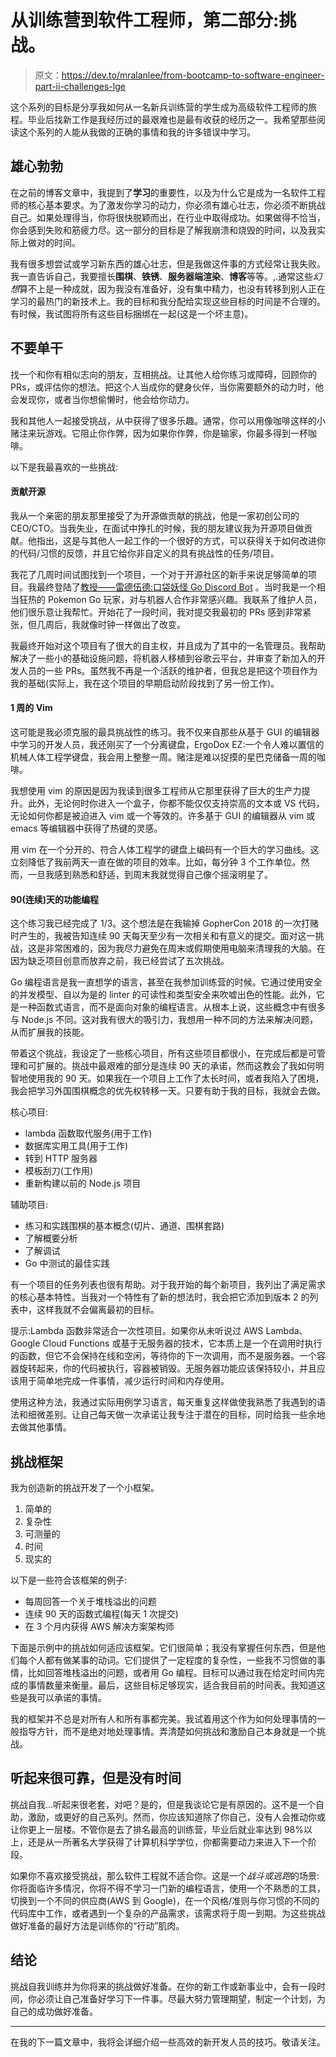 # 从训练营到软件工程师，第二部分:挑战。

> 原文：<https://dev.to/mralanlee/from-bootcamp-to-software-engineer-part-ii-challenges-lge>

这个系列的目标是分享我如何从一名新兵训练营的学生成为高级软件工程师的旅程。毕业后找新工作是我经历过的最艰难也是最有收获的经历之一。我希望那些阅读这个系列的人能从我做的正确的事情和我的许多错误中学习。

## 雄心勃勃

在之前的博客文章中，我提到了**学习**的重要性，以及为什么它是成为一名软件工程师的核心基本要求。为了激发你学习的动力，你必须有雄心壮志，你必须不断挑战自己。如果处理得当，你将很快脱颖而出，在行业中取得成功。如果做得不恰当，你会感到失败和筋疲力尽。这一部分的目标是了解我崩溃和烧毁的时间，以及我实际上做对的时间。

我有很多想尝试或学习新东西的雄心壮志，但是我做这件事的方式经常让我失败。我一直告诉自己，我要擅长**围棋**、**铁锈**、**服务器端渲染**、**博客**等等。,.通常这些*幻想*算不上是一种成就，因为我没有准备好，没有集中精力，也没有转移到别人正在学习的最热门的新技术上。我的目标和我分配给实现这些目标的时间是不合理的。有时候，我试图将所有这些目标捆绑在一起(这是一个坏主意)。

## 不要单干

找一个和你有相似志向的朋友，互相挑战。让其他人给你练习或障碍，回顾你的 PRs，或评估你的想法。把这个人当成你的健身伙伴，当你需要额外的动力时，他会发现你，或者当你想偷懒时，他会给你动力。

我和其他人一起接受挑战，从中获得了很多乐趣。通常，你可以用像咖啡这样的小赌注来玩游戏。它阻止你作弊，因为如果你作弊，你是输家，你最多得到一杯咖啡。

以下是我最喜欢的一些挑战:

#### 贡献开源

我从一个亲密的朋友那里接受了为开源做贡献的挑战，他是一家初创公司的 CEO/CTO。当我失业，在面试中挣扎的时候，我的朋友建议我为开源项目做贡献。他指出，这是与其他人一起工作的一个很好的方式，可以获得关于如何改进你的代码/习惯的反馈，并且它给你非自定义的具有挑战性的任务/项目。

我花了几周时间试图找到一个项目，一个对于开源社区的新手来说足够简单的项目。我最终登陆了[教授——雷德伍德:口袋妖怪 Go Discord Bot](https://github.com/Professor-Redwood-Team/Professor-Redwood) 。当时我是一个相当狂热的 Pokemon Go 玩家，对与机器人合作非常感兴趣。我联系了维护人员，他们很乐意让我帮忙。开始花了一段时间，我对提交我最初的 PRs 感到非常紧张，但几周后，我就像时钟一样做出了改变。

我最终开始对这个项目有了很大的自主权，并且成为了其中的一名管理员。我帮助解决了一些小的基础设施问题，将机器人移植到谷歌云平台，并审查了新加入的开发人员的一些 PRs。虽然我不再是一个活跃的维护者，但我总是把这个项目作为我的基础(实际上，我在这个项目的早期启动阶段找到了另一份工作)。

#### 1 周的 Vim

这可能是我必须克服的最具挑战性的练习。我不仅来自那些从基于 GUI 的编辑器中学习的开发人员，我还刚买了一个分离键盘，ErgoDox EZ:一个令人难以置信的机械人体工程学键盘，我会用上整整一周。赌注是难以捉摸的星巴克储备一周的咖啡。

我想使用 vim 的原因是因为我读到很多工程师从它那里获得了巨大的生产力提升。此外，无论何时你进入一个盒子，你都不能仅仅支持崇高的文本或 VS 代码，无论如何你都是被迫进入 vim 或一个等效的。许多基于 GUI 的编辑器从 vim 或 emacs 等编辑器中获得了热键的灵感。

用 vim 在一个分开的、符合人体工程学的键盘上编码有一个巨大的学习曲线。这立刻降低了我前两天一直在做的项目的效率。比如，每分钟 3 个工作单位。然而，一旦我感到熟悉和舒适，到周末我就觉得自己像个摇滚明星了。

#### 90(连续)天的功能编程

这个练习我已经完成了 1/3。这个想法是在我输掉 GopherCon 2018 的一次打赌时产生的，我被告知连续 90 天每天至少有一次相关和有意义的提交。面对这一挑战，这是非常困难的，因为我尽力避免在周末或假期使用电脑来清理我的大脑。在因为缺乏项目创意而放弃之前，我已经尝试了五次挑战。

Go 编程语言是我一直想学的语言，甚至在我参加训练营的时候。它通过使用安全的并发模型、自以为是的 linter 的可读性和类型安全来吹嘘出色的性能。此外，它是一种函数式语言，而不是面向对象的编程语言。从根本上说，这些概念中有很多与 Node.js 不同。这对我有很大的吸引力，我想用一种不同的方法来解决问题，从而扩展我的技能。

带着这个挑战，我设定了一些核心项目，所有这些项目都很小，在完成后都是可管理和可扩展的。挑战中最艰难的部分是连续 90 天的承诺，然而这教会了我如何明智地使用我的 90 天。如果我在一个项目上工作了太长时间，或者我陷入了困境，我会把学习外国围棋概念的优先权转移一天。只要有助于我的目标，我就会去做。

核心项目:

*   lambda 函数取代服务(用于工作)
*   数据库实用工具(用于工作)
*   转到 HTTP 服务器
*   模板刮刀(工作用)
*   重新构建以前的 Node.js 项目

辅助项目:

*   练习和实践围棋的基本概念(切片、通道、围棋套路)
*   了解概要分析
*   了解调试
*   Go 中测试的最佳实践

有一个项目的任务列表也很有帮助。对于我开始的每个新项目，我列出了满足需求的核心基本特性。当我对一个特性有了新的想法时，我会把它添加到版本 2 的列表中，这样我就不会偏离最初的目标。

提示:Lambda 函数非常适合一次性项目。如果你从未听说过 AWS Lambda、Google Cloud Functions 或基于无服务器的技术，它本质上是一个在调用时执行的函数，但它不会保持在线和空闲，等待你的下一次调用，而不是服务器。一个容器旋转起来，你的代码被执行，容器被销毁。无服务器功能应该保持较小，并且应该用于简单地完成一件事情，减少运行时间和内存使用。

使用这种方法，我通过实际用例学习语言，每天重复这样做使我熟悉了我遇到的语法和细微差别。让自己每天做一次承诺让我专注于潜在的目标，同时给我一些余地去做其他事情。

## 挑战框架

我为创造新的挑战开发了一个小框架。

1.  简单的
2.  复杂性
3.  可测量的
4.  时间
5.  现实的

以下是一些符合该框架的例子:

*   每周回答一个关于堆栈溢出的问题
*   连续 90 天的函数式编程(每天 1 次提交)
*   在 3 个月内获得 AWS 解决方案架构师

下面是示例中的挑战如何适应该框架。它们很简单；我没有掌握任何东西，但是他们每个人都有做某事的动词。它们提供了一定程度的复杂性，一些我不习惯做的事情，比如回答堆栈溢出的问题，或者用 Go 编程。目标可以通过我在给定时间内完成的事情数量来衡量。最后，这些目标足够现实，适合我目前的时间表。我知道这些是我可以承诺的事情。

我的框架并不总是对所有人和所有事都完美。我试着用这个作为如何处理事情的一般指导方针，而不是绝对地处理事情。弄清楚如何挑战和激励自己本身就是一个挑战。

## 听起来很可靠，但是没有时间

挑战自我...听起来很老套，对吧？是的，但是我谈论它是有原因的。这不是一个自助，激励，或更好的自己系列。然而，你应该知道除了你自己，没有人会推动你或让你更上一层楼。不管你是去了排名最高的训练营，毕业后就业率达到 98%以上，还是从一所著名大学获得了计算机科学学位，你都需要动力来进入下一个阶段。

如果你不喜欢接受挑战，那么软件工程就不适合你。这是一个*战斗或逃跑*的场景:你将面临许多情况，你将不得不学习一门新的编程语言，使用一个不熟悉的工具，切换到一个不同的供应商(AWS 到 Google)，在一个风格/准则与你习惯的不同的代码库中工作，或者遇到一个复杂的产品需求，该需求将于周一到期。为这些挑战做好准备的最好方法是训练你的“行动”肌肉。

## 结论

挑战自我训练并为你将来的挑战做好准备。在你的新工作或新事业中，会有一段时间，你必须让自己准备好学习下一件事。尽最大努力管理期望，制定一个计划，为自己的成功做好准备。

* * *

在我的下一篇文章中，我将会详细介绍一些高效的新开发人员的技巧。敬请关注。